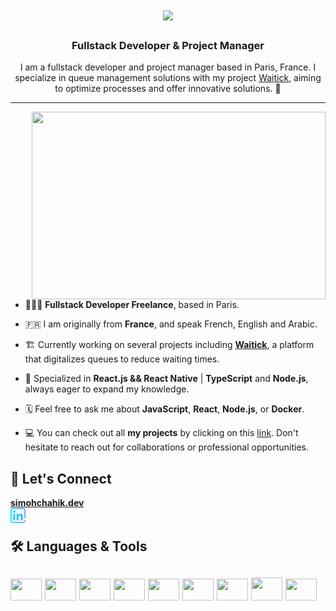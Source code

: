 <h1 align="center">
    <img src="https://readme-typing-svg.herokuapp.com/?lines=Hi+there!+👋🏽;I'm+Si Mohamed+CHAHIK!;Nice+to+meet+you!+🙂&center=true&size=30&color=29d2a">
</h1>
<h3 align="center">Fullstack Developer & Project Manager</h3>

<p align="center">I am a fullstack developer and project manager based in Paris, France. I specialize in queue management solutions with my project <a href="https://www.waitick.fr">Waitick</a>, aiming to optimize processes and offer innovative solutions. 🚀</p>

---

<img align="right" width="470px" height="300px" src="https://media.giphy.com/media/Ah3zHH7hvsSB2/giphy.gif">

- 👨🏽‍💻   **Fullstack Developer Freelance**, based in Paris.

- 🇫🇷   I am originally from **France**, and speak French, English and Arabic.

- 🏗️   Currently working on several projects including **[Waitick](https://www.waitick.fr)**, a platform that digitalizes queues to reduce waiting times.

- 🎯   Specialized in **React.js && React Native** | **TypeScript** and **Node.js**, always eager to expand my knowledge.

- 🗓   Feel free to ask me about **JavaScript**, **React**, **Node.js**, or **Docker**.

- 💻   You can check out all **my projects** by clicking on this [link](https://github.com/MohamedChahik?tab=repositories). Don't hesitate to reach out for collaborations or professional opportunities.

<h2>📲 Let's Connect</h2>
<a href="https://simohchahik.dev">
  <strong>simohchahik.dev</strong>
</a>
<br/>
<a href="https://fr.linkedin.com/in/mohamed-chahik-522ba4171">
  <img align="left" alt="LinkedIn" height="24px" src="https://raw.githubusercontent.com/MohamedChahik/MohamedChahik/main/linkedin.png" />
</a>
<br/>


<h2>🛠 Languages & Tools<h2>
<p align="left">
  <img height="35" width="50" src="https://cdn.jsdelivr.net/gh/devicons/devicon/icons/html5/html5-plain-wordmark.svg" />
  <img height="35" width="50" src="https://cdn.jsdelivr.net/gh/devicons/devicon/icons/css3/css3-plain-wordmark.svg" />
  <img height="35" width="50" src="https://cdn.jsdelivr.net/gh/devicons/devicon/icons/typescript/typescript-plain.svg" />
  <img height="35" width="50" src="https://cdn.jsdelivr.net/gh/devicons/devicon/icons/react/react-original.svg" />
  <img height="35" width="50" src="https://cdn.jsdelivr.net/gh/devicons/devicon/icons/nextjs/nextjs-original.svg" />
  <img height="35" width="50" src="https://cdn.jsdelivr.net/gh/devicons/devicon/icons/nodejs/nodejs-original.svg" />
  <img height="35" width="50" src="https://cdn.jsdelivr.net/gh/devicons/devicon/icons/express/express-original.svg" />
  <img height="37" width="50" src="https://cdn.jsdelivr.net/gh/devicons/devicon/icons/postgresql/postgresql-plain-wordmark.svg" />
  <img height="35" width="50" src="https://cdn.jsdelivr.net/gh/devicons/devicon/icons/docker/docker-plain-wordmark.svg" />
</p>

</br>
